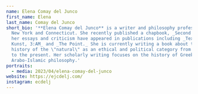 ```yaml
---
name: Elena Comay del Junco
first_name: Elena
last_name: Comay del Junco
short_bio: '**Elena Comay del Junco** is a writer and philosophy professor in
  New York and Connecticut. She recently published a chapbook, _Second Nature_;
  her essays and criticism have appeared in publications including _Texte zur
  Kunst, 3:AM_ and _The Point._ She is currently writing a book about the
  history of the \"natural\" as an ethical and political category from antiquity
  to the present. Her scholarly writing focuses on the history of Greek and
  Arabo-Islamic philosophy.'
portraits:
  - media: 2023/04/elena-comay-del-junco
website: https://ejcdelj.com/
instagram: ecdelj
---
```

